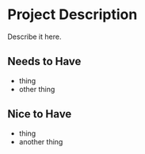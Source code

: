 # Project Description

Describe it here.

## Needs to Have

- thing
- other thing

## Nice to Have

- thing
- another thing